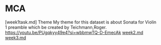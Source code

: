# MCA
 [week1task.md]
 Theme
 My theme for this dataset is about Sonata for Violin 1 preamble which be created by Teichmann,Roger.
 https://youtu.be/PUgqkyy49e4?si=wbbmwTQ-D-EmecAk
 [week2.md](musicweek2.mscz)
 [week3.md](week3.md)

